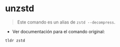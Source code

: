 # unzstd

> Este comando es un alias de `zstd --decompress`.

- Ver documentación para el comando original:

`tldr zstd`
